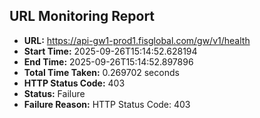 ## URL Monitoring Report

- **URL:** https://api-gw1-prod1.fisglobal.com/gw/v1/health
- **Start Time:** 2025-09-26T15:14:52.628194
- **End Time:** 2025-09-26T15:14:52.897896
- **Total Time Taken:** 0.269702 seconds
- **HTTP Status Code:** 403
- **Status:** Failure
- **Failure Reason:** HTTP Status Code: 403

